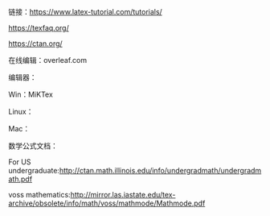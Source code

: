 链接：https://www.latex-tutorial.com/tutorials/

https://texfaq.org/

https://ctan.org/

在线编辑：overleaf.com

编辑器：

Win：MiKTex

Linux：

Mac：

数学公式文档：

For US undergraduate:http://ctan.math.illinois.edu/info/undergradmath/undergradmath.pdf

voss mathematics:http://mirror.las.iastate.edu/tex-archive/obsolete/info/math/voss/mathmode/Mathmode.pdf